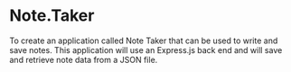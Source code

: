# Note.Taker
To create an application called Note Taker that can be used to write and save notes. This application will use an Express.js back end and will save and retrieve note data from a JSON file.
